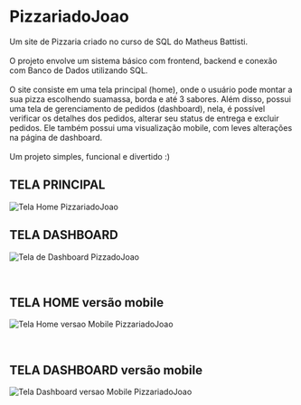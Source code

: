 # PizzariadoJoao
Um site de Pizzaria criado no curso de SQL do Matheus Battisti.
<br>
<br>
O projeto envolve um sistema básico com frontend, backend e conexão com Banco de Dados utilizando SQL.
<br>
<br>
O site consiste em uma tela principal (home), onde o usuário pode montar a sua pizza escolhendo suamassa, borda e até 3 sabores. Além disso, possui uma tela de gerenciamento de pedidos (dashboard), nela, é possível verificar os detalhes dos pedidos, alterar seu status de entrega e excluir pedidos. Ele também possui uma visualização mobile, com leves alterações na página de dashboard.
<br>
<br>
Um projeto simples, funcional e divertido :)

<h2>TELA PRINCIPAL </h2>

![Tela Home PizzariadoJoao](https://github.com/LorenaNuns/PizzariadoJoao/assets/57279888/cd57ed91-53fb-46ff-9b2e-270c87d703c1)
<br>
<h2>TELA DASHBOARD</h2>

![Tela de Dashboard PizzadoJoao](https://github.com/LorenaNuns/PizzariadoJoao/assets/57279888/9e2613d2-5c69-4de4-82e0-bde7d31017b3)

<br>
<h2>TELA HOME versão mobile</h2>

![Tela Home versao Mobile PizzariadoJoao](https://github.com/LorenaNuns/PizzariadoJoao/assets/57279888/f8d9af66-60e3-4700-a175-352f095d3cdf)

<br>

<h2>TELA DASHBOARD versão mobile</h2>

![Tela Dashboard versao Mobile PizzariadoJoao](https://github.com/LorenaNuns/PizzariadoJoao/assets/57279888/1dc92279-ddfd-4166-b78c-a8e7060d49c0)
